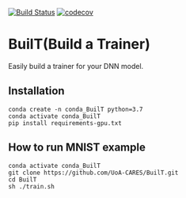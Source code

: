 [![Build Status](https://travis-ci.com/UoA-CARES/BuilT.svg?branch=master)](https://travis-ci.com/UoA-CARES/BuilT)
[![codecov](https://codecov.io/gh/UoA-CARES/BuilT/branch/master/graph/badge.svg)](https://codecov.io/gh/UoA-CARES/BuilT)

# BuilT(Build a Trainer)
Easily build a trainer for your DNN model. 

## Installation
```
conda create -n conda_BuilT python=3.7
conda activate conda_BuilT
pip install requirements-gpu.txt
```

## How to run MNIST example
```
conda activate conda_BuilT
git clone https://github.com/UoA-CARES/BuilT.git
cd BuilT
sh ./train.sh
```

